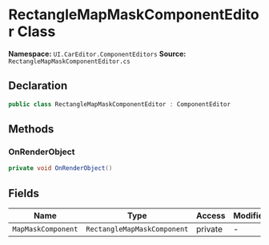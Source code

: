 # RectangleMapMaskComponentEditor Class

**Namespace:** `UI.CarEditor.ComponentEditors`
**Source:** `RectangleMapMaskComponentEditor.cs`

## Declaration

```csharp
public class RectangleMapMaskComponentEditor : ComponentEditor
```

## Methods

### OnRenderObject

```csharp
private void OnRenderObject()
```

## Fields

| Name | Type | Access | Modifiers |
|------|------|--------|-----------|
| `MapMaskComponent` | `RectangleMapMaskComponent` | private | - |

